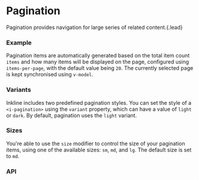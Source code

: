 # Pagination
Pagination provides navigation for large series of related content.{.lead}

### Example
Pagination items are automatically generated based on the total item count `items` and how many items will be displayed on the page, configured using `items-per-page`, with the default value being `20`. The currently selected page is kept synchronised using `v-model`.

<i-code-preview title="Pagination Example" link="https://github.com/inkline/inkline/tree/master/src/components/Pagination">

<i-pagination v-model="currentPage" :items="300" :items-per-page="20"></i-pagination>

<template v-slot:html>

~~~html
<i-pagination v-model="currentPage" :items="300" :items-per-page="20"></i-pagination>
~~~

</template>
<template v-slot:js>

~~~js
export default {
  data () {
    return {
      currentPage: 1
    };
  }
}
~~~

</template>
</i-code-preview>


### Variants
Inkline includes two predefined pagination styles. You can set the style of a `<i-pagination>` using the `variant` property, which can have a value of `light` or `dark`. By default, pagination uses the `light` variant.

<i-code-preview title="Pagination Variants" link="https://github.com/inkline/inkline/tree/master/src/components/Pagination">

<i-pagination v-model="currentPageLight" variant="light" :items="100" :items-per-page="10"></i-pagination>

<i-pagination v-model="currentPageDark" variant="dark" :items="100" :items-per-page="10"></i-pagination>

<template v-slot:html>

~~~html
<i-pagination v-model="currentPage" variant="light" :items="100" :items-per-page="10"></i-pagination>
~~~
~~~html
<i-pagination v-model="currentPage" variant="dark" :items="100" :items-per-page="10"></i-pagination>
~~~

</template>
<template v-slot:js>

~~~js
export default {
  data () {
    return {
      currentPage: 1
    };
  }
}
~~~

</template>
</i-code-preview>

### Sizes
You're able to use the `size` modifier to control the size of your pagination items, using one of the available sizes: `sm`, `md`, and `lg`. The default size is set to `md`.

<i-code-preview title="Pagination Sizes" link="https://github.com/inkline/inkline/tree/master/src/components/Pagination">

<div>
<i-pagination v-model="currentPageSm" size="sm" :items="100" :items-per-page="10"></i-pagination>

<i-pagination v-model="currentPageMd" size="md" :items="100" :items-per-page="10"></i-pagination>

<i-pagination v-model="currentPageLg" size="lg" :items="100" :items-per-page="10"></i-pagination>
</div>

<template v-slot:html>

~~~html
<i-pagination v-model="currentPage" size="sm" :items="100" :items-per-page="10"></i-pagination>
~~~
~~~html
<i-pagination v-model="currentPage" size="md" :items="100" :items-per-page="10"></i-pagination>
~~~
~~~html
<i-pagination v-model="currentPage" size="lg" :items="100" :items-per-page="10"></i-pagination>
~~~

</template>
<template v-slot:js>

~~~js
export default {
  data () {
    return {
      currentPage: 1
    };
  }
}
~~~

</template>
</i-code-preview>


### API

<i-api-preview title="Pagination API" markup="i-pagination" expanded link="https://github.com/inkline/inkline/tree/master/src/components/Pagination">
    <template v-slot:props>
        <table class="table -bordered">
            <thead>
                <tr>
                    <th>Property</th>
                    <th>Description</th>
                    <th>Type</th>
                    <th>Accepted</th>
                    <th>Default</th>
                </tr>
            </thead>
            <tbody>
                <tr>
                    <td>items</td>
                    <td>Sets the total number of items to paginate.</td>
                    <td><code>Number</code></td>
                    <td></td>
                    <td><code>0</code></td>
                </tr>
                <tr>
                    <td>itemsPerPage</td>
                    <td>Sets the number of items per pagination entry.</td>
                    <td><code>Number</code></td>
                    <td></td>
                    <td><code>20</code></td>
                </tr>
                <tr>
                    <td>limit</td>
                    <td>Sets the maximum number of pagination elements to display at a time.</td>
                    <td><code>Number</code></td>
                    <td>n % 2 === 1</td>
                    <td><code>5</code></td>
                </tr>
                <tr>
                    <td>size</td>
                    <td>Sets the size of the pagination component.</td>
                    <td><code>String</code></td>
                    <td><code>sm</code>, <code>md</code>, <code>lg</code></td>
                    <td><code>md</code></td>
                </tr>
                <tr>
                    <td>value</td>
                    <td>Sets the currently selected pagination entry.</td>
                    <td><code>Number</code></td>
                    <td></td>
                    <td><code>1</code></td>
                </tr>
                <tr>
                    <td>variant</td>
                    <td>Sets the color variant of the pagination component.</td>
                    <td><code>String</code></td>
                    <td><code>light</code>, <code>dark</code></td>
                    <td><code>light</code></td>
                </tr>
            </tbody>
        </table>
    </template>
    <template v-slot:slots>
        <table class="table -bordered _margin-bottom-0">
            <thead>
                <tr>
                    <th>Name</th>
                    <th>Description</th>
                </tr>
            </thead>
            <tbody>
                <tr>
                    <td>default</td>
                    <td>Slot for pagination component default content.</td>
                </tr>
                <tr>
                    <td>next</td>
                    <td>Slot for pagination component next button content.</td>
                </tr>
                <tr>
                    <td>previous</td>
                    <td>Slot for pagination component previous button content.</td>
                </tr>
            </tbody>
        </table>
    </template>
    <template v-slot:events>
        <table class="table -bordered _margin-bottom-0">
            <thead>
                <tr>
                    <th>Name</th>
                    <th>Description</th>
                    <th>Prototype</th>
                </tr>
            </thead>
            <tbody>
                <tr>
                    <td>change</td>
                    <td>Emitted when active item changes.</td>
                    <td><code>(item: Number) => {}</code></td>
                </tr>
                <tr>
                    <td>input</td>
                    <td>Emitted when active item changes. Used together with <code>v-model</code>.</td>
                    <td><code>(item: Number) => {}</code></td>
                </tr>
            </tbody>
        </table>
    </template>
</i-api-preview>
